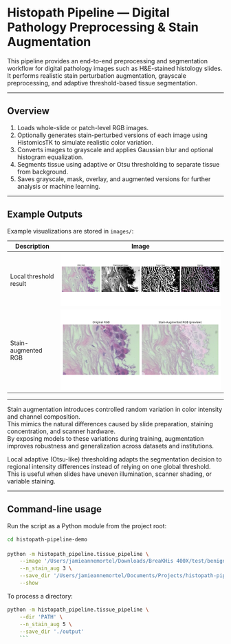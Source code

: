 # Histopath Pipeline — Digital Pathology Preprocessing & Stain Augmentation

This pipeline provides an end-to-end preprocessing and segmentation workflow for digital pathology images such as H&E-stained histology slides.  
It performs realistic stain perturbation augmentation, grayscale preprocessing, and adaptive threshold-based tissue segmentation.

---

## Overview

1. Loads whole-slide or patch-level RGB images.  
2. Optionally generates stain-perturbed versions of each image using HistomicsTK to simulate realistic color variation.  
3. Converts images to grayscale and applies Gaussian blur and optional histogram equalization.  
4. Segments tissue using adaptive or Otsu thresholding to separate tissue from background.  
5. Saves grayscale, mask, overlay, and augmented versions for further analysis or machine learning.

---

## Example Outputs

Example visualizations are stored in `images/`:

| Description | Image |
|--------------|-------|
| Local threshold result | ![Local Threshold](images/local_thresh.png) |
| Stain-augmented RGB | ![Stain Augment](images/stain_augment_rgb.png) |

---

Stain augmentation introduces controlled random variation in color intensity and channel composition.  
This mimics the natural differences caused by slide preparation, staining concentration, and scanner hardware.  
By exposing models to these variations during training, augmentation improves robustness and generalization across datasets and institutions.

Local adaptive (Otsu-like) thresholding adapts the segmentation decision to regional intensity differences instead of relying on one global threshold.  This is useful when slides have uneven illumination, scanner shading, or variable staining.

---

## Command-line usage

Run the script as a Python module from the project root:

```bash
cd histopath-pipeline-demo

python -m histopath_pipeline.tissue_pipeline \
    --image '/Users/jamieannemortel/Downloads/BreaKHis 400X/test/benign/SOB_B_A-14-22549AB-400-001.png' \
    --n_stain_aug 3 \
    --save_dir '/Users/jamieannemortel/Documents/Projects/histopath-pipeline-demo/output' \
    --show
```
To process a directory:

```bash
python -m histopath_pipeline.tissue_pipeline \
    --dir 'PATH' \
    --n_stain_aug 5 \
    --save_dir './output'
    ```
